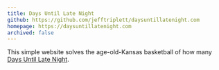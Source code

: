 ```yaml
---
title: Days Until Late Night
github: https://github.com/jefftriplett/daysuntillatenight.com
homepage: https://daysuntillatenight.com
archived: false
---
```


This simple website solves the age-old-Kansas basketball of how many [Days Until Late Night](https://daysuntillatenight.com/). 
